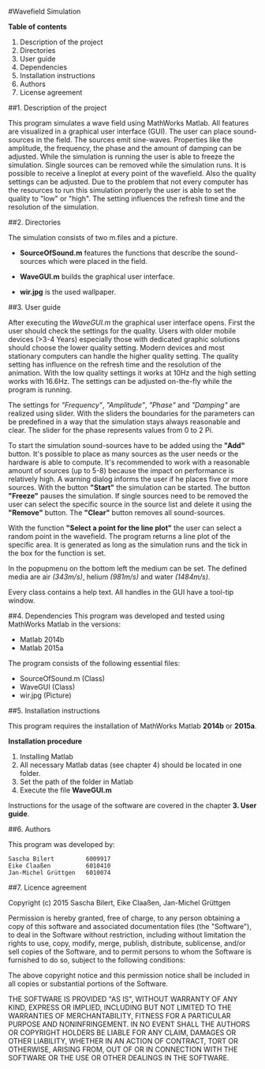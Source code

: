 #Wavefield Simulation

**Table of contents**

1. Description of the project
2. Directories
3. User guide
4. Dependencies
5. Installation instructions
6. Authors
7. License agreement


##1. Description of the project

This program simulates a wave field using MathWorks Matlab. All features are visualized in a graphical user interface (GUI). The user can place sound-sources in the field. The sources emit sine-waves. Properties like the amplitude, the frequency, the phase and the amount of damping can be adjusted. While the simulation is running the user is able to freeze the simulation. Single sources can be removed while the simulation runs. It is possible to receive a lineplot at every point of the wavefield. Also the quality settings can be adjusted. Due to the problem that not every computer has the resources to run this simulation properly the user is able to set the quality to "low" or "high". The setting influences the refresh time and the resolution of the simulation.



##2. Directories

The simulation consists of two m.files and a picture.

* **SourceOfSound.m** features the functions that describe the sound-sources which were placed in the field.

* **WaveGUI.m** builds the graphical user interface.

* **wir.jpg** is the used wallpaper.


##3. User guide

After executing the *WaveGUI.m* the graphical user interface opens. First the user should check the settings for the quality. Users with older mobile devices (>3-4 Years) especially those with dedicated graphic solutions should choose the lower quality setting. Modern devices and most stationary computers can handle the higher quality setting. The quality setting has influence on the refresh time and the resolution of the animation. With the low quality settings it works at 10Hz and the high setting works with 16.6Hz. The settings can be adjusted on-the-fly while the program is running.

The settings for *"Frequency"*, *"Amplitude"*, *"Phase"* and *"Damping"* are realized using slider. With the sliders the boundaries for the parameters can be predefined in a way that the simulation stays always reasonable and clear. The slider for the phase represents values from 0 to 2 Pi.

To start the simulation sound-sources have to be added using the **"Add"** button. It's possible to place as many sources as the user needs or the hardware is able to compute. It's recommended to work with a reasonable amount of sources (up to 5-8) because the impact on performance is relatively high. A warning dialog informs the user if he places five or more sources.
With the button **"Start"** the simulation can be started. The button **"Freeze"** pauses the simulation.
If single sources need to be removed the user can select the specific source in the source list and delete it using the **"Remove"** button. The **"Clear"** button removes all sound-sources.

With the function **"Select a point for the line plot"** the user can select a random point in the wavefield. The program returns a line plot of the specific area. It is generated as long as the simulation runs and the tick in the box for the function is set.

In the popupmenu on the bottom left the medium can be set. The defined media are air *(343m/s)*, helium *(981m/s)* and water *(1484m/s)*.

Every class contains a help text. All handles in the GUI have a tool-tip window.


##4. Dependencies
This program was developed and tested using MathWorks Matlab in the versions:
* Matlab 2014b
* Matlab 2015a

The program consists of the following essential files:
* SourceOfSound.m (Class)
* WaveGUI (Class)
* wir.jpg (Picture)


##5. Installation instructions

This program requires the installation of MathWorks Matlab **2014b** or **2015a**.


**Installation procedure**

1. Installing Matlab
2. All necessary Matlab datas (see chapter 4) should be located in one folder.
3. Set the path of the folder in Matlab
4. Execute the file **WaveGUI.m**

Instructions for the usage of the software are covered in the chapter **3. User guide**.


##6. Authors

This  program was developed by:

    Sascha Bilert         6009917
    Eike Claaßen          6010410
    Jan-Michel Grüttgen   6010074



##7. Licence agreement

Copyright (c) 2015 Sascha Bilert, Eike Claaßen, Jan-Michel Grüttgen

Permission is hereby granted, free of charge, to any person obtaining a copy
of this software and associated documentation files (the "Software"), to deal
in the Software without restriction, including without limitation the rights
to use, copy, modify, merge, publish, distribute, sublicense, and/or sell
copies of the Software, and to permit persons to whom the Software is
furnished to do so, subject to the following conditions:

The above copyright notice and this permission notice shall be included in
all copies or substantial portions of the Software.

THE SOFTWARE IS PROVIDED "AS IS", WITHOUT WARRANTY OF ANY KIND, EXPRESS OR
IMPLIED, INCLUDING BUT NOT LIMITED TO THE WARRANTIES OF MERCHANTABILITY,
FITNESS FOR A PARTICULAR PURPOSE AND NONINFRINGEMENT. IN NO EVENT SHALL THE
AUTHORS OR COPYRIGHT HOLDERS BE LIABLE FOR ANY CLAIM, DAMAGES OR OTHER
LIABILITY, WHETHER IN AN ACTION OF CONTRACT, TORT OR OTHERWISE, ARISING FROM,
OUT OF OR IN CONNECTION WITH THE SOFTWARE OR THE USE OR OTHER DEALINGS IN
THE SOFTWARE.
